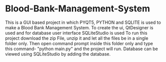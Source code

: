 # Blood-Bank-Management-System
This is a GUI based project in which PYQT5, PYTHON and SQLITE is used to make a Blood Bank Management System. To create the ui, QtDesigner is used and for database user interface SQLiteStudio is used
To run this project download the zip File, unzip it and let all the files be in a single folder only. Then open command prompt inside this folder only and type this command- "python main.py" and the project will run. Database can be viewed using SQLiteStudio by adding the database.
